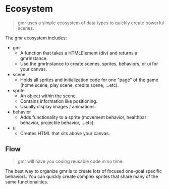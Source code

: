 # Ecosystem

> gmr uses a simple ecosystem of data types to quickly create powerful scenes.

The gmr ecosystem includes:

* gmr
  * A function that takes a HTMLElement (div) and returns a gmrInstance. 
  * Use the gmrInstance to create scenes, sprites, behaviors, or ui for your canvas.
* scene
  * Holds all sprites and initialization code for one "page" of the game (home scene, play scene, credits scene, ...etc).
* sprite
  * An object within the scene. 
  * Contains information like positioning. 
  * Usually display images / animations.
* behavior
  * Adds functionality to a sprite (movement behavior, healthbar behavior, projectile behavior, ...etc).
* ui
  * Creates HTML that sits above your canvas.

## Flow

> gmr will have you coding reusable code in no time.

The best way to organize gmr is to create lots of focused one-goal specific behaviors. You can quickly create complex sprites that share many of the same functionalities.